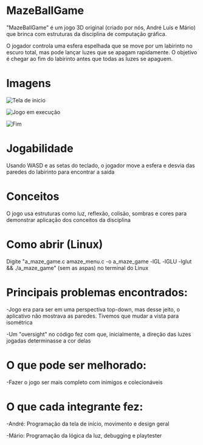 # MazeBallGame
"MazeBallGame" é um jogo 3D original (criado por nós, André Luís e Mário) que brinca com estruturas da disciplina de computação gráfica.

O jogador controla uma esfera espelhada que se move por um labirinto no escuro total, mas pode lançar luzes que se apagam rapidamente. O objetivo é chegar ao fim do labirinto antes que todas as luzes se apaguem.

# Imagens
![Tela de inicio](https://i.imgur.com/0NccQuW.png)

![Jogo em execução](https://i.imgur.com/LWFbSUV.png)

![Fim](https://i.imgur.com/SaOkbbg.png)

# Jogabilidade
Usando WASD e as setas do teclado, o jogador move a esfera e desvia das paredes do labirinto para encontrar a saída

# Conceitos 
O jogo usa estruturas como luz, reflexão, colisão, sombras e cores para demonstrar aplicação dos conceitos da disciplina

# Como abrir (Linux)
Digite "a_maze_game.c amaze_menu.c -o a_maze_game -lGL -lGLU -lglut && ./a_maze_game" (sem as aspas) no terminal do Linux

# Principais problemas encontrados:
-Jogo era para ser em uma perspectiva top-down, mas desse jeito, o aplicativo não mostrava as paredes. Tivemos que mudar a vista para isométrica

-Um "oversight" no código fez com que, inicialmente, a direção das luzes jogadas determinasse a cor delas

# O que pode ser melhorado:
-Fazer o jogo ser mais completo com inimigos e colecionáveis

# O que cada integrante fez:
-André: Programação da tela de início, movimento e design geral

-Mário: Programação da lógica da luz, debugging e playtester
